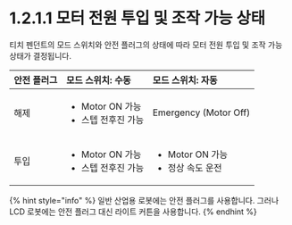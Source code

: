 # 1.2.1.1 모터 전원 투입 및 조작 가능 상태

티치 펜던트의 모드 스위치와 안전 플러그의 상태에 따라 모터 전원 투입 및 조작 가능 상태가 결정됩니다.

<table>
  <thead>
    <tr>
      <th style="text-align:left">&#xC548;&#xC804; &#xD50C;&#xB7EC;&#xADF8;</th>
      <th style="text-align:left">&#xBAA8;&#xB4DC; &#xC2A4;&#xC704;&#xCE58;: &#xC218;&#xB3D9;</th>
      <th style="text-align:left">&#xBAA8;&#xB4DC; &#xC2A4;&#xC704;&#xCE58;: &#xC790;&#xB3D9;</th>
    </tr>
  </thead>
  <tbody>
    <tr>
      <td style="text-align:left">&#xD574;&#xC81C;</td>
      <td style="text-align:left">
        <ul>
          <li>Motor ON &#xAC00;&#xB2A5;</li>
          <li>&#xC2A4;&#xD15D; &#xC804;&#xD6C4;&#xC9C4; &#xAC00;&#xB2A5;</li>
        </ul>
      </td>
      <td style="text-align:left">Emergency (Motor Off)</td>
    </tr>
    <tr>
      <td style="text-align:left">&#xD22C;&#xC785;</td>
      <td style="text-align:left">
        <ul>
          <li>Motor ON &#xAC00;&#xB2A5;</li>
          <li>&#xC2A4;&#xD15D; &#xC804;&#xD6C4;&#xC9C4; &#xAC00;&#xB2A5;</li>
        </ul>
      </td>
      <td style="text-align:left">
        <ul>
          <li>Motor ON &#xAC00;&#xB2A5;</li>
          <li>&#xC815;&#xC0C1; &#xC18D;&#xB3C4; &#xC6B4;&#xC804;</li>
        </ul>
      </td>
    </tr>
  </tbody>
</table>

{% hint style="info" %}
일반 산업용 로봇에는 안전 플러그를 사용합니다. 그러나 LCD 로봇에는 안전 플러그 대신 라이트 커튼을 사용합니다.
{% endhint %}



